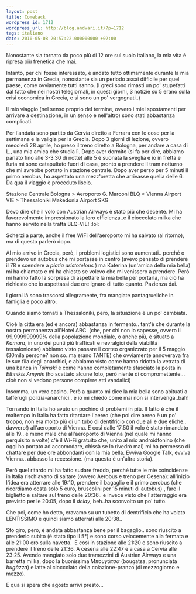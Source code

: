 ```yaml
---
layout: post
title: Comeback
wordpress_id: 1712
wordpress_url: http://blog.andvari.it/?p=1712
tags: italiano
date: 2010-05-08 20:57:22.000000000 +02:00
---
```

Nonostante sia tornato da poco più di 12 ore sul suolo italiano, la mia vita è ripresa più frenetica che mai.

Intanto, per chi fosse interessato, è andato tutto ottimamente durante la mia permanenza in Grecia, nonostante sia un periodo assai difficile per quel paese, come ovviamente tutti sanno. (I greci sono rimasti un po' stupefatti dal fatto che nei nostri telegiornali, in questi giorni, 3 notizie su 5 erano sulla crisi economica in Grecia, e si sono un po' vergognati..)

Il mio viaggio (nel senso proprio del termine, ovvero i miei spostamenti per arrivare a destinazione, in un senso e nell'altro) sono stati abbastanza complicati.

Per l'andata sono partito da Cervia diretto a Ferrara con le cose per la settimana e la valigia per la Grecia. Dopo 3 giorni di lezione, ovvero mecoledì 28 aprile, ho preso il treno diretto a Bologna, per andare a casa di L., una mia amica che studia lì. Dopo aver dormito (si fa per dire, abbiamo parlato fino alle 3-3.30 di notte) alle 5 è suonata la sveglia e io in fretta e furia mi sono catapultato fuori di casa, pronto a prendere il tram notturno che mi avrebbe portato in stazione centrale. Dopo aver perso per 5 minuti il primo aerobus, ho aspettato una mezz'oretta che arrivasse quella delle 6.
Da qua il viaggio è proceduto liscio.

Stazione Centrale Bologna &gt; Aeroporto G. Marconi BLQ &gt; Vienna Airport VIE &gt; Thessaloniki Makedonia Airport SKG

Devo dire che il volo con Austrian Airways è stato più che decente. Mi ha favorevolmente impressionato la loro efficienza..e il cioccolato milka che hanno servito nella tratta BLQ-VIE! :lol:

Scherzi a parte, anche il free WiFi dell'aeroporto mi ha salvato (al ritorno), ma di questo parlerò dopo.

Al mio arrivo in Grecia, però, i problemi logistici sono aumentati.. perché o prendevo un autobus che mi portasse in centro (avevo pensato di prendere il 78 e scendere a<em> platia aristotelous </em>) ma Katerina (un'amica della mia bella) mi ha chiamato e mi ha chiesto se volevo che mi venissero a prendere. Però mi hanno fatto la sorpresa di aspettare la mia bella per portarla, ma ciò ha richiesto che io aspettassi due ore ignaro di tutto quanto. Pazienza dai.

I giorni là sono trascorsi allegramente, fra mangiate pantagrueliche in famiglia e poco altro.

Quando siamo tornati a Thessaloniki, però, la situazione è un po' cambiata.

Cioè la città era (ed è ancora) abbastanza in fermento.. tant'è che durante la nostra permanenza all'Hotel ABC  (che, per chi non lo sapesse, ovvero il 99,999999999% della popolazione mondiale, o anche più, è situato a <em>Kamara</em>, in uno dei punti più trafficati e nevralgici della viabilità tessalonicese) abbiamo visto passare il corteo organizzato per il 5 maggio (30mila persone? non so..ma erano TANTE) che ovviamente annoverava fra le sue fila degli anarchici, e abbiamo visto come hanno ridotto la vetrata di una banca in <em>Tsimski </em>e come hanno completamente sfasciato la posta in <em>Ethnikis Amynis </em>(ho scattato alcune foto, però niente di compromettente... cioè non si vedono persone compiere atti vandalici)

Insomma, un vero casino. Però a quanto mi dice la mia bella sono abituati a tafferugli polizia-anarchici.. e io mi chiedo come mai non si intervenga..bah!

Tornando in Italia ho avuto un pochino di problemi in più. Il fatto è che il maltempo in Italia ha fatto ritardare l'aereo (che poi dire aereo è un po' troppo, non era molto più di un tubo di dentifricio con due ali e due eliche.. davvero!) all'aeroporto di Vienna. E così dalle 17:50 il volo è stato rimandato alle 19.. e meno male che all'aeroporto di Vienna (nel quale mi hanno perquisito n volte) c'è il Wi-Fi gratuito che, unito al mio androidfonino (che oggi ho portato ad accomodare, chissà se lo rivedrò mai) mi ha permesso di chattare per due ore abbondanti con la mia bella. Evviva Google Talk, evviva Vienna.. abbasso la recessione. (ma questa è un'altra storia).

Però quel ritardo mi ha fatto sudare freddo, perché tutte le mie coincidenze in Italia rischiavano di saltare (ovvero Aerobus e treno per Cesena): all'inizio l'idea era atterrare alle 19:10, prendere il bagaglio e il primo aerobus (che ricordiamo costa solo 5 euro, bruscolini per 15 minuti di autobus) , fare il biglietto e saltare sul treno delle 20:36.. e invece visto che l'atterraggio era previsto per le 20:05, dopo il <em>delay</em>, beh..ha sconvolto un po' tutto.

Che poi, come ho detto, eravamo su un tubetto di dentrificio che ha volato LENTISSIMO e quindi siamo atterrati alle 20:38..

Sto giro, però, è andata abbastanza bene per il bagaglio.. sono riuscito a prenderlo subito (è stato tipo il 5°) e sono corso velocemente alla fermata e alle 21:00 ero sulla navetta.  E così in stazione alle 21:20 e sono riuscito a prendere il treno delle 21:36. A cesena alle 22:47 e a casa a Cervia alle 23:25. Avendo mangiato solo due tramezzini di Austrian Airways e una barretta milka, dopo la buonissima <em>Μπουγάτσα </em>(bougatsa, pronunciata <em>bugàzza</em>) e latte al cioccolato della colazione-pranzo (di mezzogiorno e mezzo).

E qua si spera che agosto arrivi presto...
